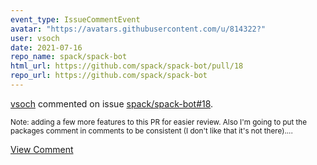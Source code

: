```yaml
---
event_type: IssueCommentEvent
avatar: "https://avatars.githubusercontent.com/u/814322?"
user: vsoch
date: 2021-07-16
repo_name: spack/spack-bot
html_url: https://github.com/spack/spack-bot/pull/18
repo_url: https://github.com/spack/spack-bot
---
```


<a href='https://github.com/vsoch' target='_blank'>vsoch</a> commented on issue <a href='https://github.com/spack/spack-bot/pull/18' target='_blank'>spack/spack-bot#18</a>.

<small>Note: adding a few more features to this PR for easier review. Also I'm going to put the packages comment in comments to be consistent (I don't like that it's not there)....</small>

<a href='https://github.com/spack/spack-bot/pull/18' target='_blank'>View Comment</a>